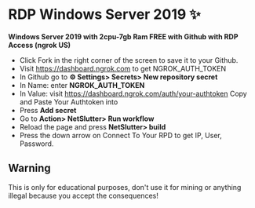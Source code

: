 # RDP Windows Server 2019 ✨

**Windows Server 2019 with 2cpu-7gb Ram FREE with Github with RDP Access (ngrok US)**

+ Click Fork in the right corner of the screen to save it to your Github.
+ Visit https://dashboard.ngrok.com to get NGROK_AUTH_TOKEN
+ In Github go to **⚙ Settings> Secrets> New repository secret**
+ In Name: enter **NGROK_AUTH_TOKEN**
+ In Value: visit https://dashboard.ngrok.com/auth/your-authtoken Copy and Paste Your Authtoken into
+ Press **Add secret**
+ Go to **Action> NetSlutter> Run workflow**
+ Reload the page and press **NetSlutter> build**
+ Press the down arrow on Connect To Your RPD to get IP, User, Password.

## Warning

This is only for educational purposes,
don't use it for mining or anything illegal because you accept the consequences!
